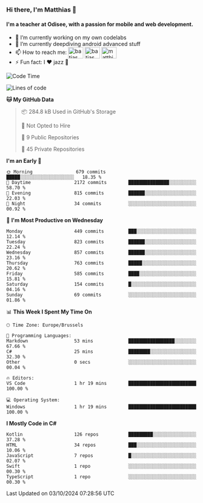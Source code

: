 ### Hi there, I'm Matthias 👋

#### I'm a teacher at Odisee, with a passion for mobile and web development.

- 🔭 I’m currently working on my own codelabs
- 🌱 I’m currently deepdiving android advanced stuff
- 📫 How to reach me: <a href="https://dev.to/batjas" target="_blank"><img align="center" src="https://raw.githubusercontent.com/rahuldkjain/github-profile-readme-generator/master/src/images/icons/Social/devto.svg" alt="batjas" height="30" width="40" /></a>
<a href="https://twitter.com/batjas" target="_blank"><img align="center" src="https://raw.githubusercontent.com/rahuldkjain/github-profile-readme-generator/master/src/images/icons/Social/twitter.svg" alt="batjas" height="30" width="40" /></a>
<a href="https://linkedin.com/in/matthiasdruwé" target="_blank"><img align="center" src="https://raw.githubusercontent.com/rahuldkjain/github-profile-readme-generator/master/src/images/icons/Social/linked-in-alt.svg" alt="matthiasdruwé" height="30" width="40" /></a>
- ⚡ Fun fact: I ❤ jazz 🎷


<!--START_SECTION:waka-->
![Code Time](http://img.shields.io/badge/Code%20Time-1%2C269%20hrs%2050%20mins-blue)

![Lines of code](https://img.shields.io/badge/From%20Hello%20World%20I%27ve%20Written-5.1%20million%20lines%20of%20code-blue)

**🐱 My GitHub Data** 

> 📦 284.8 kB Used in GitHub's Storage 
 > 
> 🚫 Not Opted to Hire
 > 
> 📜 9 Public Repositories 
 > 
> 🔑 45 Private Repositories 
 > 
**I'm an Early 🐤** 

```text
🌞 Morning                679 commits         █████░░░░░░░░░░░░░░░░░░░░   18.35 % 
🌆 Daytime                2172 commits        ███████████████░░░░░░░░░░   58.70 % 
🌃 Evening                815 commits         ██████░░░░░░░░░░░░░░░░░░░   22.03 % 
🌙 Night                  34 commits          ░░░░░░░░░░░░░░░░░░░░░░░░░   00.92 % 
```
📅 **I'm Most Productive on Wednesday** 

```text
Monday                   449 commits         ███░░░░░░░░░░░░░░░░░░░░░░   12.14 % 
Tuesday                  823 commits         ██████░░░░░░░░░░░░░░░░░░░   22.24 % 
Wednesday                857 commits         ██████░░░░░░░░░░░░░░░░░░░   23.16 % 
Thursday                 763 commits         █████░░░░░░░░░░░░░░░░░░░░   20.62 % 
Friday                   585 commits         ████░░░░░░░░░░░░░░░░░░░░░   15.81 % 
Saturday                 154 commits         █░░░░░░░░░░░░░░░░░░░░░░░░   04.16 % 
Sunday                   69 commits          ░░░░░░░░░░░░░░░░░░░░░░░░░   01.86 % 
```


📊 **This Week I Spent My Time On** 

```text
🕑︎ Time Zone: Europe/Brussels

💬 Programming Languages: 
Markdown                 53 mins             █████████████████░░░░░░░░   67.66 % 
C#                       25 mins             ████████░░░░░░░░░░░░░░░░░   32.30 % 
Other                    0 secs              ░░░░░░░░░░░░░░░░░░░░░░░░░   00.04 % 

🔥 Editors: 
VS Code                  1 hr 19 mins        █████████████████████████   100.00 % 

💻 Operating System: 
Windows                  1 hr 19 mins        █████████████████████████   100.00 % 
```

**I Mostly Code in C#** 

```text
Kotlin                   126 repos           █████████░░░░░░░░░░░░░░░░   37.28 % 
HTML                     34 repos            ███░░░░░░░░░░░░░░░░░░░░░░   10.06 % 
JavaScript               7 repos             █░░░░░░░░░░░░░░░░░░░░░░░░   02.07 % 
Swift                    1 repo              ░░░░░░░░░░░░░░░░░░░░░░░░░   00.30 % 
TypeScript               1 repo              ░░░░░░░░░░░░░░░░░░░░░░░░░   00.30 % 
```




 Last Updated on 03/10/2024 07:28:56 UTC
<!--END_SECTION:waka-->
